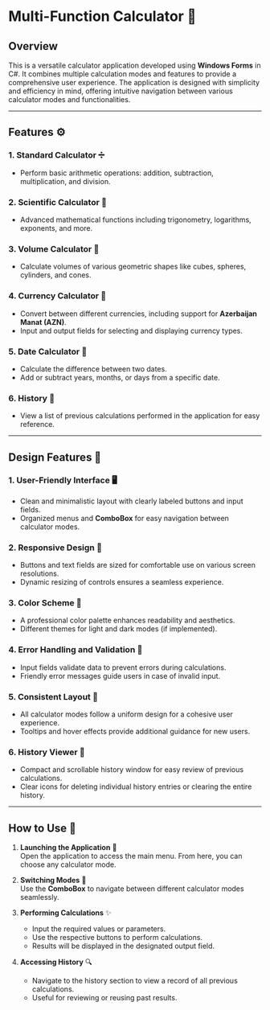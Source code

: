 # Multi-Function Calculator 🧮

## Overview

This is a versatile calculator application developed using **Windows Forms** in C#. It combines multiple calculation modes and features to provide a comprehensive user experience. The application is designed with simplicity and efficiency in mind, offering intuitive navigation between various calculator modes and functionalities.

---

## Features ⚙️

### 1. **Standard Calculator** ➗  
- Perform basic arithmetic operations: addition, subtraction, multiplication, and division.

### 2. **Scientific Calculator** 🔢  
- Advanced mathematical functions including trigonometry, logarithms, exponents, and more.

### 3. **Volume Calculator** 📏  
- Calculate volumes of various geometric shapes like cubes, spheres, cylinders, and cones.

### 4. **Currency Calculator** 💱  
- Convert between different currencies, including support for **Azerbaijan Manat (AZN)**.  
- Input and output fields for selecting and displaying currency types.

### 5. **Date Calculator** 📅  
- Calculate the difference between two dates.  
- Add or subtract years, months, or days from a specific date.

### 6. **History** 📝  
- View a list of previous calculations performed in the application for easy reference.

---

## Design Features 🎨

### 1. **User-Friendly Interface** 🖥️  
- Clean and minimalistic layout with clearly labeled buttons and input fields.  
- Organized menus and **ComboBox** for easy navigation between calculator modes.

### 2. **Responsive Design** 📱  
- Buttons and text fields are sized for comfortable use on various screen resolutions.  
- Dynamic resizing of controls ensures a seamless experience.

### 3. **Color Scheme** 🎨  
- A professional color palette enhances readability and aesthetics.  
- Different themes for light and dark modes (if implemented).

### 4. **Error Handling and Validation** 🚫  
- Input fields validate data to prevent errors during calculations.  
- Friendly error messages guide users in case of invalid input.

### 5. **Consistent Layout** 📐  
- All calculator modes follow a uniform design for a cohesive user experience.  
- Tooltips and hover effects provide additional guidance for new users.

### 6. **History Viewer** 📜  
- Compact and scrollable history window for easy review of previous calculations.  
- Clear icons for deleting individual history entries or clearing the entire history.

---

## How to Use 📖

1. **Launching the Application** 🚀  
   Open the application to access the main menu. From here, you can choose any calculator mode.

2. **Switching Modes** 🔄  
   Use the **ComboBox** to navigate between different calculator modes seamlessly.

3. **Performing Calculations** ✨  
   - Input the required values or parameters.  
   - Use the respective buttons to perform calculations.  
   - Results will be displayed in the designated output field.

4. **Accessing History** 🔍  
   - Navigate to the history section to view a record of all previous calculations.  
   - Useful for reviewing or reusing past results.
